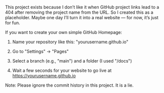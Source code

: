 This project exists because I don’t like it when GitHub project links lead to a 404 after removing the project name from the URL.
So I created this as a placeholder. Maybe one day I’ll turn it into a real website — for now, it’s just for fun.

If you want to create your own simple GitHub Homepage:

1) Name your repository like this: "yourusername.github.io"

2) Go to "Settings" → "Pages"

3) Select a branch (e.g., "main") and a folder (I used "/docs")

4) Wait a few seconds for your website to go live at https://yourusername.github.io

Note: Please ignore the commit history in this project. It is a lie.